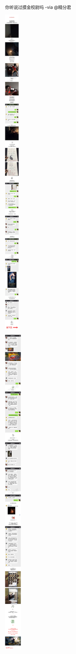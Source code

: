 你听说过摸金校尉吗 -via @精分君

![bd8930cf61ad4eaabaae47cad695af7c.png](https://raw.githubusercontent.com/wxlzmt/cdn1/master/ext/qw/groups/10015/bd8930cf61ad4eaabaae47cad695af7c.png)

![e25b1eb3cdd84286be3d649907ebc29f.png](https://raw.githubusercontent.com/wxlzmt/cdn1/master/ext/qw/groups/10015/e25b1eb3cdd84286be3d649907ebc29f.png)
